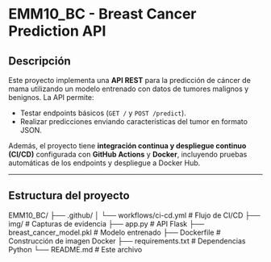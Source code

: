 # EMM10_BC - Breast Cancer Prediction API

## Descripción
Este proyecto implementa una **API REST** para la predicción de cáncer de mama utilizando un modelo entrenado con datos de tumores malignos y benignos. La API permite:

- Testar endpoints básicos (`GET /` y `POST /predict`).
- Realizar predicciones enviando características del tumor en formato JSON.

Además, el proyecto tiene **integración continua y despliegue continuo (CI/CD)** configurada con **GitHub Actions** y **Docker**, incluyendo pruebas automáticas de los endpoints y despliegue a Docker Hub.

---

## Estructura del proyecto
EMM10_BC/
├── .github/
│ └── workflows/ci-cd.yml # Flujo de CI/CD
├── img/ # Capturas de evidencia
├── app.py # API Flask
├── breast_cancer_model.pkl # Modelo entrenado
├── Dockerfile # Construcción de imagen Docker
├── requirements.txt # Dependencias Python
└── README.md # Este archivo
